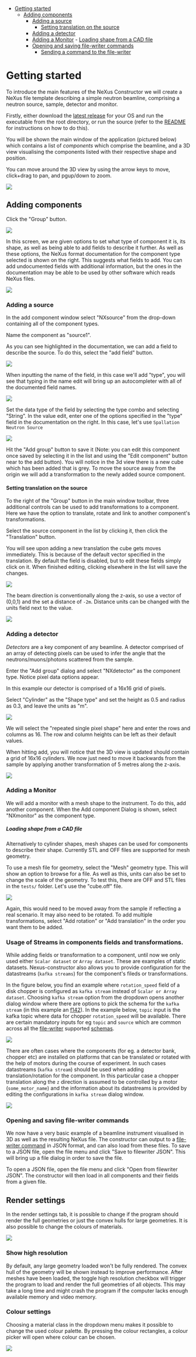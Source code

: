 <!-- TOC depthFrom:1 depthTo:8 withLinks:1 updateOnSave:1 orderedList:0 -->

- [Getting started](#getting-started)
	- [Adding components](#adding-components)
		- [Adding a source](#adding-a-source)
			- [Setting translation on the source](#setting-translation-on-the-source)
		- [Adding a detector](#adding-a-detector)
		- [Adding a Monitor](#adding-a-monitor)
				- [Loading shape from a CAD file](#loading-shape-from-a-cad-file)
		- [Opening and saving file-writer commands](#opening-and-saving-file-writer-commands)
			- [Sending a command to the file-writer](#sending-a-command-to-the-file-writer)

# Getting started
To introduce the main features of the NeXus Constructor we will create a NeXus file template describing a simple neutron beamline, comprising a neutron source, sample, detector and monitor.

Firstly, either download the [latest release](https://github.com/ess-dmsc/nexus-constructor/releases) for your OS and run the executable from the root directory, or run the source (refer to the [README](README.md) for instructions on how to do this).

You will be shown the main window of the application (pictured below) which contains a list of *components* which comprise the beamline, and a 3D view visualising the components listed with their respective shape and position.

You can move around the 3D view by using the arrow keys to move, click+drag to pan, and pgup/down to zoom.

![](resources/images/startup_pict.png)


## Adding components

Click the "Group" button.

![](resources/images/add_group_pic.png)


In this screen, we are given options to set what type of component it is, its shape, as well as being able to add fields to describe it further.
As well as these options, the NeXus format documentation for the component type selected is shown on the right. This suggests what fields to add. You can add undocumented fields with additional information, but the ones in the documentation may be able to be used by other software which reads NeXus files.

![](resources/images/entry_pic.png)


### Adding a source

In the add component window select "NXsource" from the drop-down containing all of the component types.

Name the component as "source1".


As you can see highlighted in the documentation, we can add a field to describe the source. To do this, select the "add field" button.

![](resources/images/Selection_005.png)

When inputting the name of the field, in this case we'll add "type", you will see that typing in the name edit will bring up an autocompleter with all of the documented field names.

![](resources/images/Tooltip_006.png)


Set the data type of the field by selecting the type combo and selecting "String". In the value edit, enter one of the options specified in the "type" field in the documentation on the right. In this case, let's use `Spallation Neutron Source`

![](resources/images/select_type.png)

Hit the "Add group" button to save it (Note: you can edit this component once saved by selecting it in the list and using the "Edit component" button near to the add button).
You will notice in the 3d view there is a new cube which has been added that is grey. To move the source away from the origin we will add a transformation to the newly added source component.

#### Setting translation on the source

To the right of the "Group" button in the main window toolbar, three additional controls can be used to add transformations to a component. Here we have the option to translate, rotate and link to another component's transformations.

Select the source component in the list by clicking it, then click the "Translation" button.

You will see upon adding a new translation the cube gets moves immediately. This is because of the default vector specified in the translation. By default the field is disabled, but to edit these fields simply click on it. When finished editing, clicking elsewhere in the list will save the changes.

![](resources/images/positive_translation.png)

The beam direction is conventionally along the z-axis, so use a vector of (0,0,1) and the set a distance of `-2m`. Distance units can be changed with the units field next to the value.

![](resources/images/negative_translation.png)


### Adding a detector

*Detectors* are a key component of any beamline. A detector comprised of an array of detecting pixels can be used to infer the angle that the neutrons/muons/photons scattered from the sample.

Enter the "Add group" dialog and select "NXdetector" as the component type. Notice pixel data options appear.

In this example our detector is comprised of a 16x16 grid of pixels.

Select "Cylinder" as the "Shape type" and set the height as 0.5 and radius as 0.3, and leave the units as "m".

![](resources/images/pixel_setup.png)

We will select the "repeated single pixel shape" here and enter the rows and columns as 16. The row and column heights can be left as their default values.


When hitting add, you will notice that the 3D view is updated should contain a grid of 16x16 cylinders. We now just need to move it backwards from the sample by applying another transformation of 5 metres along the z-axis.

![](resources/images/look_at_instrument.png)

### Adding a Monitor

We will add a monitor with a mesh shape to the instrument. To do this, add another component.
When the Add component Dialog is shown, select "NXmonitor" as the component type.


##### Loading shape from a CAD file
Alternatively to cylinder shapes, mesh shapes can be used for components to describe their shape. Currently STL and OFF files are supported for mesh geometry.

To use a mesh file for geometry, select the "Mesh" geometry type. This will show an option to browse for a file. As well as this, units can also be set to change the scale of the geometry.
To test this, there are OFF and STL files in the `tests/` folder. Let's use the "cube.off" file.

![](resources/images/mesh_setup.png)

Again, this would need to be moved away from the sample if reflecting a real scenario. It may also need to be rotated. To add multiple transformations, select "Add rotation" or "Add translation" in the order you want them to be added.

### Usage of Streams in components fields and transformations.

While adding fields or transformation to a component, until now we only used either `Scalar dataset` or `Array dataset`.
These are examples of static datasets. Nexus-constructor also allows you to provide configuration for the datastreams (`kafka streams`) for the component's fileds or transformations.

In the figure below, you find an example where `rotation_speed` field of a disk chopper is configured as `kafka stream`
instead of `Scalar or Array dataset`. Choosing `kafka stream` option from the dropdown opens another dialog window where there are options to pick the schema for the `kafka stream` (in this example an [f142](https://github.com/ess-dmsc/kafka-to-nexus/blob/main/documentation/writer_module_f142_log_data.md)). In the example below, `topic` input is the kafka topic where data for chopper `rotation_speed` will be available. There are certain mandatory inputs for eg `topic` and `source` which are common across all the [file-writer](https://github.com/ess-dmsc/kafka-to-nexus) supported [schemas](https://github.com/ess-dmsc/kafka-to-nexus/tree/main/documentation).

![](resources/images/create_kafka_chop.png)

There are often cases where the components (for eg. a detector bank, chopper etc) are installed on platforms that can be translated or rotated with the help of motors during the course of experiment. In such cases datastreams (`kafka stream`) should be used when adding translation/rotation for the component. In this particular case a chopper translation along the `z` direction is assumed to be controlled by a motor (`some_motor_name`) and the information about its datastreams is provided by editing the configurations in `kafka stream` dialog window.

![](resources/images/edit_kafka_trans.png)


### Opening and saving file-writer commands

We now have a very basic example of a beamline instrument visualised in 3D as well as the resulting NeXus file. The constructor can output to a [file-writer command](https://github.com/ess-dmsc/kafka-to-nexus/blob/master/documentation/commands.md) in JSON format, and can also load from these files.
To save to a JSON file, open the file menu and click "Save to filewriter JSON". This will bring up a file dialog in order to save the file.

To open a JSON file, open the file menu and click "Open from filewriter JSON". The constructor will then load in all components and their fields from a given file.

## Render settings

In the render settings tab, it is possible to change if the program should render the full geometries or just the convex hulls for large geometries.
It is also possible to change the colours of materials.

![](resources/images/default_render.png)

### Show high resolution

By default, any large geometry loaded won't be fully rendered. The convex hull of the geometry will be shown instead to improve performance. 
After meshes have been loaded, the toggle high resolution checkbox will trigger the program to load and render the full geometries of all objects. This may take a long time and might crash the program if the computer lacks enough available memory and video memory.

### Colour settings

Choosing a material class in the dropdown menu makes it possible to change the used colour palette. By pressing the colour rectangles, a colour picker will open where colour can be chosen.

![](resources/images/changed_color.png)